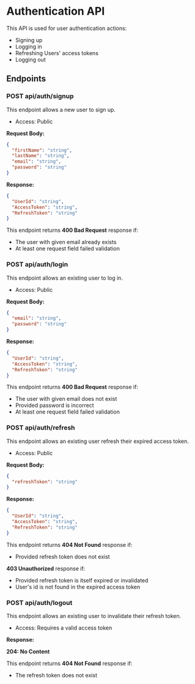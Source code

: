 # Authentication API

This API is used for user authentication actions: 
- Signing up
- Logging in
- Refreshing Users' access tokens
- Logging out

## Endpoints

### POST api/auth/signup

This endpoint allows a new user to sign up.

* Access: Public

**Request Body:**

```json
{
  "firstName": "string",
  "lastName": "string",
  "email": "string",
  "password": "string"
}
```

**Response:**

```json
{
  "UserId": "string",
  "AccessToken": "string",
  "RefreshToken": "string"
}
```
This endpoint returns **400 Bad Request** response if:
- The user with given email already exists
- At least one request field failed validation

### POST api/auth/login

This endpoint allows an existing user to log in.

* Access: Public

**Request Body:**

```json
{
  "email": "string",
  "password": "string"
}
```

**Response:**

```json
{
  "UserId": "string",
  "AccessToken": "string",
  "RefreshToken": "string"
}
```

This endpoint returns **400 Bad Request** response if:
- The user with given email does not exist
- Provided password is incorrect
- At least one request field failed validation

### POST api/auth/refresh

This endpoint allows an existing user refresh their expired access token.

* Access: Public

**Request Body:**

```json
{
  "refreshToken": "string"
}
```

**Response:**

```json
{
  "UserId": "string",
  "AccessToken": "string",
  "RefreshToken": "string"
}
```
This endpoint returns **404 Not Found** response if:
- Provided refresh token does not exist

**403 Unauthorized** response if:
- Provided refresh token is itself expired or invalidated
- User's id is not found in the expired access token

### POST api/auth/logout

This endpoint allows an existing user to invalidate their refresh token.

* Access: Requires a valid access token

**Response:**

**204: No Content**

This endpoint returns **404 Not Found** response if:
- The refresh token does not exist